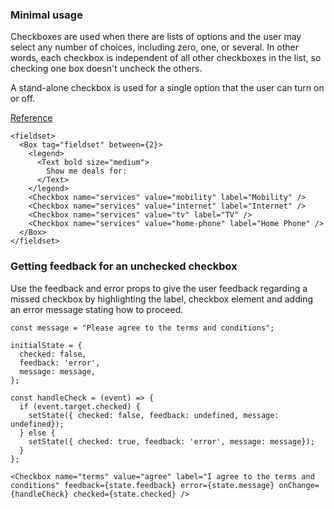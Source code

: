 ### Minimal usage

Checkboxes are used when there are lists of options and the user may select any number of choices, including zero, one, or several. In other words, each checkbox is independent of all other checkboxes in the list, so checking one box doesn't uncheck the others.

A stand-alone checkbox is used for a single option that the user can turn on or off.

<a href="https://www.nngroup.com/articles/checkboxes-vs-radio-buttons/" target="_blank">Reference</a>

```
<fieldset>
  <Box tag="fieldset" between={2}>
    <legend>
      <Text bold size="medium">
        Show me deals for:
      </Text>
    </legend>
    <Checkbox name="services" value="mobility" label="Mobility" />
    <Checkbox name="services" value="internet" label="Internet" />
    <Checkbox name="services" value="tv" label="TV" />
    <Checkbox name="services" value="home-phone" label="Home Phone" />
  </Box>
</fieldset>
```

### Getting feedback for an unchecked checkbox

Use the feedback and error props to give the user feedback regarding a missed checkbox by highlighting the label, checkbox element and adding an error message stating how to proceed.

```
const message = "Please agree to the terms and conditions";

initialState = {
  checked: false,
  feedback: 'error',
  message: message,
};

const handleCheck = (event) => {
  if (event.target.checked) {
    setState({ checked: false, feedback: undefined, message: undefined});
  } else {
    setState({ checked: true, feedback: 'error', message: message});
  }
};

<Checkbox name="terms" value="agree" label="I agree to the terms and conditions" feedback={state.feedback} error={state.message} onChange={handleCheck} checked={state.checked} />
```
